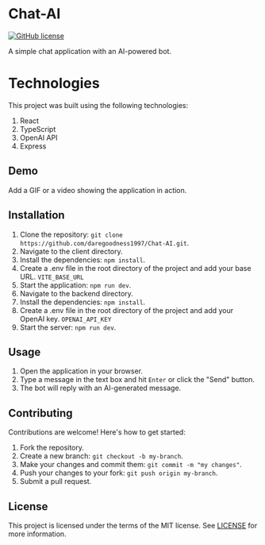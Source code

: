 # Chat-AI

[![GitHub license](https://img.shields.io/badge/license-MIT-blue.svg)](https://github.com/daregoodness1997/Chat-AI/blob/master/LICENSE)

A simple chat application with an AI-powered bot.

# Technologies

This project was built using the following technologies:

1. React
2. TypeScript
3. OpenAI API
4. Express

## Demo

Add a GIF or a video showing the application in action.

## Installation

1. Clone the repository: `git clone https://github.com/daregoodness1997/Chat-AI.git`.
2. Navigate to the client directory.
3. Install the dependencies: `npm install`.
4. Create a .env file in the root directory of the project and add your base URL.
   ```VITE_BASE_URL ```
5. Start the application: `npm run dev`.
6. Navigate to the backend directory.
7. Install the dependencies: `npm install`.
8. Create a .env file in the root directory of the project and add your OpenAI key.
   ```OPENAI_API_KEY```
9. Start the server: `npm run dev`.

## Usage

1. Open the application in your browser.
2. Type a message in the text box and hit `Enter` or click the "Send" button.
3. The bot will reply with an AI-generated message.

## Contributing

Contributions are welcome! Here's how to get started:

1. Fork the repository.
2. Create a new branch: `git checkout -b my-branch`.
3. Make your changes and commit them: `git commit -m "my changes"`.
4. Push your changes to your fork: `git push origin my-branch`.
5. Submit a pull request.

## License

This project is licensed under the terms of the MIT license. See [LICENSE](LICENSE) for more information.
